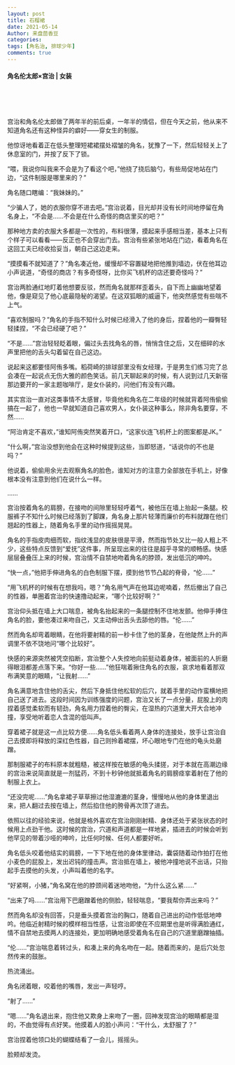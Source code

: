 ```yaml
---
layout: post
title: 石榴裙
date: 2021-05-14
Author: 来盘茴香豆
categories: 
tags: [角名治, 排球少年]
comments: true
--- 
```


#### 角名伦太郎×宫治 | 女装


<br/><br/><br/>


宫治和角名伦太郎做了两年半的前后桌，一年半的情侣，但在今天之前，他从来不知道角名还有这种怪异的癖好——穿女生的制服。

他惊讶地看着正在低头整理短裙裙摆处褶皱的角名，犹豫了一下，然后轻轻关上了休息室的门，并按了反下了锁。

“喂，我说你叫我来不会是为了看这个吧，”他挠了挠后脑勺，有些局促地站在门边，“这件制服是哪里来的？”

角名随口瞎编：“我妹妹的。”

“少骗人了，她的衣服你穿不进去吧。”宫治说着，目光却并没有长时间地停留在角名身上，“不会是……不会是在什么奇怪的商店里买的吧？”

那种地方卖的衣服大多都是一次性的，布料很薄，摸起来手感相当差，基本上只有个样子可以看看——反正也不会穿出门去。宫治有些紧张地站在门边，看着角名在这回工夫已经收拾妥当，朝自己这边走来。

“摸摸看不就知道了？”角名凑近他，缓慢却不容置疑地把他推到墙边，伏在他耳边小声说道，“奇怪的商店？有多奇怪呀，比你买飞机杯的店还要奇怪吗？”

宫治两脸通红地盯着他想要反驳，然而角名就那样歪着头，自下而上幽幽地望着他，像是窥见了他心底最隐秘的渴望。在这双狐眼的威逼下，他突然感觉有些喘不上气。

“喜欢制服吗？”角名的手指不知什么时候已经滑入了他的身后，捏着他的一瓣臀轻轻揉捏，“不会已经硬了吧？”

“不是……”宫治轻轻眨着眼，偏过头去找角名的唇，悄悄含住之后，又在细碎的水声里把他的舌头勾着留在自己这边。

说起来这都要怪阿侑多嘴。稻荷崎的排球部里没有女经理，于是男生们练习完了总会凑在一起说点无伤大雅的颜色笑话。前几天聊起来的时候，有人说到过几天新宿那边要开的一家主题咖啡厅，是女仆装的，问他们有没有兴趣。

其实宫治一直对这类事情不太感冒，毕竟他和角名在二年级的时候就背着阿侑偷偷搞在一起了，他也一早就知道自己喜欢男人，女仆装这种事么，除非角名要穿，不然……

“阿治肯定不喜欢，”谁知阿侑突然笑着开口，“这家伙连飞机杯上的图案都是JK。”

“什么啊，”宫治没想到他会在这种时候提到这些，当即怒道，“话说你的不也是吗？”

他说着，偷偷用余光去观察角名的脸色，谁知对方的注意力全部放在手机上，好像根本没有注意到他们在说什么一样。

……

宫治按着角名的肩膀，在接吻的间隙里轻轻呼着气，被他压在墙上抬起一条腿。校服裤子不知什么时候已经落到了脚踝，角名身上那片轻薄而廉价的布料就蹭在他们翘起的性器上，随着角名手里的动作摇摇晃晃。

角名的手指皮肉细而软，指纹浅显的皮肤很是平滑，然而指节处又比一般人粗上不少，这些特点反馈到“爱抚”这件事，所呈现出来的往往是超乎寻常的顺畅感。快感层层叠叠压上来的时候，宫治情不自禁地吻着角名的脖颈，发出低沉的呻吟。

“快一点，”他把手伸进角名的白色制服下摆，摸到他节节凸起的脊骨，“伦……”

“用飞机杯的时候有在想我吗，嗯？”角名用气声在他耳边呢喃着，然后撤出了自己的性器，单圈着宫治的快速撸动起来，“哪个比较好啊？”

宫治仰头抵在墙上大口喘息，被角名抬起来的一条腿控制不住地发颤。他伸手捧住角名的脸，要他凑过来吻自己，又主动伸出舌头去舔他的唇。“伦……”

然而角名却弯着眼睛，在他将要射精的前一秒卡住了他的茎身，在他陡然上升的声调里不依不饶地问“哪个比较好”。

快感的来源突然被凭空掐断，宫治整个人失控地向前挺动着身体，被面前的人折磨得眼泪都差点落下来。“你好一些……”他狂喘着揪住角名的衣服，哀求地看着那双布满笑意的眼睛，“让我射……”

角名满意地含住他的舌尖，然后下身抵住他松软的后穴，就着手里的动作蛮横地把自己送了进去。这段时间因为训练强度的问题，宫治又长了一点分量，屁股上的肉捏着感觉柔软而有韧劲，角名用力捏着他的臀尖，在湿热的穴道里大开大合地冲撞，享受地听着恋人含混的低叫声。

穿着裙子就是这一点比较方便……角名低头看着两人身体的连接处，放手让宫治自己去摸即将释放的深红色性器，自己则拎着裙摆，坏心眼地专门在他的龟头处磨蹭。

那制服裙子的布料原本就粗糙，被这样按在敏感的龟头揉搓，对于本就在高潮边缘的宫治来说简直就是一剂猛药，不到十秒钟他就抵着角名的肩膀痉挛着射在了他的制服上衣上。

“还没完呢……”角名拿裙子草草擦过他湿漉漉的茎身，慢慢地从他的身体里退出来，把人翻过去按在墙上，然后掐住他的胯骨再次顶了进去。

依照以往的经验来说，他就是格外喜欢在宫治刚刚射精、身体还处于紧张状态的时候用上点劲干他。这时候的宫治，穴道和声道都是一样地紧，插进去的时候会听到他罕见的带着沙哑的呻吟，比任何时候、任何人都要好听。

角名低头咬着他结实的肩膀，一下下地在他的身体里律动，囊袋随着动作拍打在他小麦色的屁股上，发出迟钝的撞击声。宫治抵在墙上，被他冲撞地说不出话，只抬起手去摸他的头发，小声叫着他的名字。

“好紧啊，小猪，”角名窝在他的脖颈间着迷地吻他，“为什么这么紧……”

“出来了吗……”宫治用下巴磨蹭着他的侧脸，轻轻喘息，“要我帮你弄出来吗？”

然而角名却没有回答，只是垂头摸着宫治的胸口，随着自己进出的动作低低地呻吟。他临近射精时候的模样相当性感，让宫治即使在不应期里也是听得满脸通红，情不自禁地去摸两人的连接处，更加明确地感受着角名在自己的穴道里磨蹭抽插。

“伦……”宫治喘息着转过头，和凑上来的角名吻在一起。随着而来的，是后穴处忽然传来的鼓胀。

热流涌出。

角名闭着眼，咬着他的嘴唇，发出一声轻哼。

“射了……”

“嗯……”角名退出来，抱住他又欺身上来吻了一圈，回神发现宫治的眼睛都是湿的，不由觉得有点好笑。他摸着人的脸小声问：“干什么，太舒服了？”

宫治捏着他领口处的蝴蝶结看了一会儿，摇摇头。

脸颊却发烫。



<br/><br/><br/>
